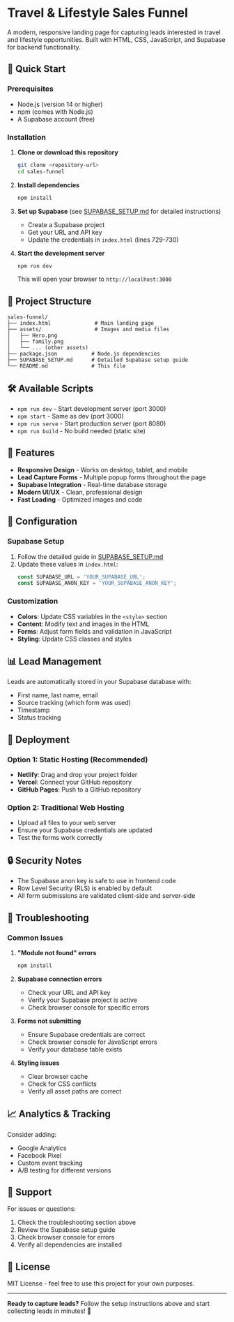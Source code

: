 # Travel & Lifestyle Sales Funnel

A modern, responsive landing page for capturing leads interested in travel and lifestyle opportunities. Built with HTML, CSS, JavaScript, and Supabase for backend functionality.

## 🚀 Quick Start

### Prerequisites
- Node.js (version 14 or higher)
- npm (comes with Node.js)
- A Supabase account (free)

### Installation

1. **Clone or download this repository**
   ```bash
   git clone <repository-url>
   cd sales-funnel
   ```

2. **Install dependencies**
   ```bash
   npm install
   ```

3. **Set up Supabase** (see [SUPABASE_SETUP.md](./SUPABASE_SETUP.md) for detailed instructions)
   - Create a Supabase project
   - Get your URL and API key
   - Update the credentials in `index.html` (lines 729-730)

4. **Start the development server**
   ```bash
   npm run dev
   ```
   This will open your browser to `http://localhost:3000`

## 📁 Project Structure

```
sales-funnel/
├── index.html              # Main landing page
├── assets/                 # Images and media files
│   ├── Hero.png
│   ├── family.png
│   └── ... (other assets)
├── package.json           # Node.js dependencies
├── SUPABASE_SETUP.md      # Detailed Supabase setup guide
└── README.md              # This file
```

## 🛠 Available Scripts

- `npm run dev` - Start development server (port 3000)
- `npm start` - Same as dev (port 3000)
- `npm run serve` - Start production server (port 8080)
- `npm run build` - No build needed (static site)

## 🎯 Features

- **Responsive Design** - Works on desktop, tablet, and mobile
- **Lead Capture Forms** - Multiple popup forms throughout the page
- **Supabase Integration** - Real-time database storage
- **Modern UI/UX** - Clean, professional design
- **Fast Loading** - Optimized images and code

## 🔧 Configuration

### Supabase Setup
1. Follow the detailed guide in [SUPABASE_SETUP.md](./SUPABASE_SETUP.md)
2. Update these values in `index.html`:
   ```javascript
   const SUPABASE_URL = 'YOUR_SUPABASE_URL';
   const SUPABASE_ANON_KEY = 'YOUR_SUPABASE_ANON_KEY';
   ```

### Customization
- **Colors**: Update CSS variables in the `<style>` section
- **Content**: Modify text and images in the HTML
- **Forms**: Adjust form fields and validation in JavaScript
- **Styling**: Update CSS classes and styles

## 📊 Lead Management

Leads are automatically stored in your Supabase database with:
- First name, last name, email
- Source tracking (which form was used)
- Timestamp
- Status tracking

## 🚀 Deployment

### Option 1: Static Hosting (Recommended)
- **Netlify**: Drag and drop your project folder
- **Vercel**: Connect your GitHub repository
- **GitHub Pages**: Push to a GitHub repository

### Option 2: Traditional Web Hosting
- Upload all files to your web server
- Ensure your Supabase credentials are updated
- Test the forms work correctly

## 🔒 Security Notes

- The Supabase anon key is safe to use in frontend code
- Row Level Security (RLS) is enabled by default
- All form submissions are validated client-side and server-side

## 🐛 Troubleshooting

### Common Issues

1. **"Module not found" errors**
   ```bash
   npm install
   ```

2. **Supabase connection errors**
   - Check your URL and API key
   - Verify your Supabase project is active
   - Check browser console for specific errors

3. **Forms not submitting**
   - Ensure Supabase credentials are correct
   - Check browser console for JavaScript errors
   - Verify your database table exists

4. **Styling issues**
   - Clear browser cache
   - Check for CSS conflicts
   - Verify all asset paths are correct

## 📈 Analytics & Tracking

Consider adding:
- Google Analytics
- Facebook Pixel
- Custom event tracking
- A/B testing for different versions

## 🤝 Support

For issues or questions:
1. Check the troubleshooting section above
2. Review the Supabase setup guide
3. Check browser console for errors
4. Verify all dependencies are installed

## 📝 License

MIT License - feel free to use this project for your own purposes.

---

**Ready to capture leads?** Follow the setup instructions above and start collecting leads in minutes! 🎉
